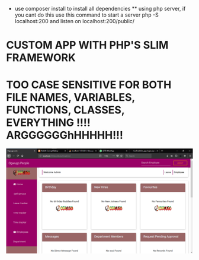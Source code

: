 * use composer install to install all dependencies
** using php server, if you cant do this use this command to start a server php -S localhost:200 and listen on localhost:200/public/

# CUSTOM APP WITH PHP'S SLIM FRAMEWORK #

# TOO CASE SENSITIVE FOR BOTH FILE NAMES, VARIABLES, FUNCTIONS, CLASSES, EVERYTHING !!!! ARGGGGGGhHHHHH!!! #

   ![OWGUGO](/public/img/Screenshot(236).png)
